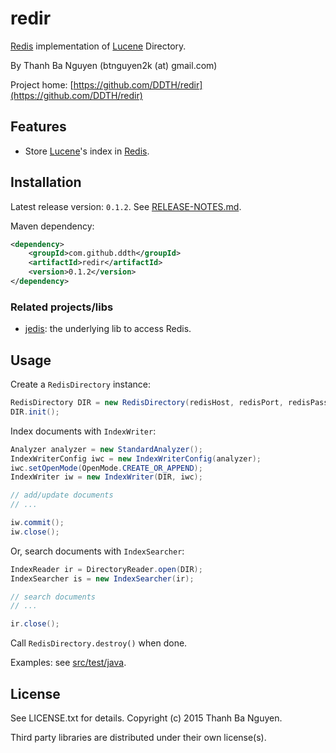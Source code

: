 redir
=====

[Redis](http://redis.io) implementation of [Lucene](http://lucene.apache.org) Directory.

By Thanh Ba Nguyen (btnguyen2k (at) gmail.com)

Project home:
[https://github.com/DDTH/redir](https://github.com/DDTH/redir)


## Features ##

- Store [Lucene](http://lucene.apache.org)'s index in [Redis](http://redis.io).


## Installation ##

Latest release version: `0.1.2`. See [RELEASE-NOTES.md](RELEASE-NOTES.md).

Maven dependency:

```xml
<dependency>
	<groupId>com.github.ddth</groupId>
	<artifactId>redir</artifactId>
	<version>0.1.2</version>
</dependency>
```

### Related projects/libs ###

- [jedis](https://github.com/xetorthio/jedis): the underlying lib to access Redis.


## Usage ##

Create a `RedisDirectory` instance:
```java
RedisDirectory DIR = new RedisDirectory(redisHost, redisPort, redisPassword);
DIR.init();
```

Index documents with `IndexWriter`:
```java
Analyzer analyzer = new StandardAnalyzer();
IndexWriterConfig iwc = new IndexWriterConfig(analyzer);
iwc.setOpenMode(OpenMode.CREATE_OR_APPEND);
IndexWriter iw = new IndexWriter(DIR, iwc);

// add/update documents
// ...

iw.commit();
iw.close();
```

Or, search documents with `IndexSearcher`:
```java
IndexReader ir = DirectoryReader.open(DIR);
IndexSearcher is = new IndexSearcher(ir);

// search documents
// ...

ir.close();
```

Call `RedisDirectory.destroy()` when done.


Examples: see [src/test/java](src/test/java).

## License ##

See LICENSE.txt for details. Copyright (c) 2015 Thanh Ba Nguyen.

Third party libraries are distributed under their own license(s).
